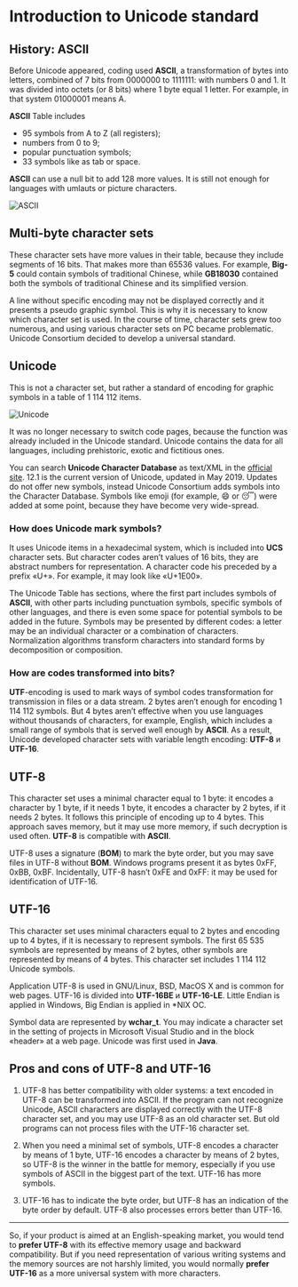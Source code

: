 # Introduction to Unicode standard

## History: ASCII

Before Unicode appeared, coding used __ASCII__, a transformation of bytes into letters, combined of 7 bits from 0000000 to 1111111: with numbers 0 and 1. It was divided into octets (or 8 bits) where 1 byte equal 1 letter. For example, in that system 01000001 means A.

__ASCII__ Table includes

- 95 symbols from A to Z (all registers);
- numbers from 0 to 9;
- popular punctuation symbols;
- 33 symbols like as tab or space.

__ASCII__ can use a null bit to add 128 more values. It is still not enough for languages with umlauts or picture characters.

![ASCII](http://www.lo8.poznan.pl/belferek/klasa1/budkom/ascii.gif)

## Multi-byte character sets
These character sets have more values in their table, because they include segments of 16 bits. That makes more than 65536 values. For example, __Big-5__ could contain symbols of traditional Chinese, while __GB18030__ contained both the symbols of traditional Chinese and its simplified version.

A line without specific encoding may not be displayed correctly and it presents a pseudo graphic symbol. This is why it is necessary to know which character set is used. In the course of time,  character sets grew too numerous, and using various character sets on PC became problematic. Unicode Consortium decided to develop a universal standard.

## Unicode
This is not a  character set, but rather a  standard of encoding for graphic symbols in a table of 1 114 112 items.

![Unicode](https://i.pinimg.com/736x/4b/6b/ea/4b6bea592021af3bf523cd69a59733e2.jpg)

It was no longer necessary to switch code pages, because the function was already included in the Unicode standard. Unicode contains the data for all languages, including prehistoric, exotic and fictitious ones.

You can search __Unicode Character Database__ as text/XML in the [official site](https://unicode.org). 12.1 is the current version of Unicode, updated in May 2019. Updates do not offer new symbols, instead Unicode Consortium adds symbols into the Character Database. Symbols like emoji (for example, :smile: or :sleeping:) were added at some point, because they have become very wide-spread.

### How does Unicode mark symbols?
It uses Unicode items in a hexadecimal system, which is included into __UCS__ character sets. But character codes aren’t values of 16 bits, they are abstract numbers for representation. A character code his preceded by a prefix «U+». For example, it may look like «U+1E00».

The Unicode Table has sections, where the first part includes symbols of __ASCII__, with other parts including punctuation symbols, specific symbols of other languages, and there is even some space for potential symbols to be added in the future. Symbols may be presented by different codes: a letter may be an individual character or a combination of characters. Normalization algorithms transform characters into standard forms by decomposition or composition.

### How are codes transformed into bits?
__UTF__-encoding is used to mark ways of symbol codes transformation for transmission in files or a data stream. 2 bytes aren’t enough for encoding 1 114 112 symbols. But 4 bytes aren’t effective when you use languages without thousands of characters, for example, English, which includes a small range of symbols that is served well enough by __ASCII__. As a result, Unicode developed character sets with variable length encoding: __UTF-8__ и __UTF-16__.

## UTF-8
This character set uses a minimal character equal to 1 byte: it encodes a character by 1 byte, if it needs 1 byte, it encodes a character by 2 bytes, if it needs 2 bytes. It follows this principle of encoding up to 4 bytes. This approach saves memory, but it may use more memory, if such decryption is used often. __UTF-8__ is compatible with __ASCII__.

UTF-8 uses a signature (__BOM__) to mark the byte order, but you may save files in UTF-8 without __BOM__. Windows programs present it as bytes 0xFF, 0xBB, 0xBF. Incidentally, UTF-8 hasn’t 0xFE and 0xFF: it may be used for identification of UTF-16.

## UTF-16
This character set uses minimal characters equal to 2 bytes and encoding up to 4 bytes, if it is necessary to represent symbols. The first 65 535 symbols are represented by means of 2 bytes, other symbols are represented by means of 4 bytes. This character set includes 1 114 112 Unicode symbols.

Application
UTF-8 is used in GNU/Linux, BSD, MacOS X and is common  for web pages. UTF-16 is divided into __UTF-16BE__ и __UTF-16-LE__. Little Endian is applied in Windows, Big Endian is applied in *NIX OC.

Symbol data are represented by __wchar_t__. You may indicate a character set in the setting of projects in Microsoft Visual Studio and in the block «header» at a  web page. Unicode was first used in __Java__.

## Pros and cons of UTF-8 and UTF-16
1. UTF-8 has better compatibility with older systems: a text encoded in UTF-8 can be transformed into ASCII. If the program can not recognize Unicode, ASCII characters are displayed correctly with the UTF-8 character set, and you may use UTF-8 as an old character set. But old programs can not process files with the UTF-16 character set.

2. When you need a minimal set of symbols, UTF-8 encodes a character by means of 1 byte, UTF-16 encodes a character by means of 2 bytes, so UTF-8 is the winner in the battle for memory, especially if you use symbols of ASCII in the biggest part of the text. UTF-16 has more symbols.

3. UTF-16 has to indicate the byte order, but UTF-8 has an indication of the byte order by default. UTF-8 also processes errors better than UTF-16.

***

So, if your product is aimed at an English-speaking market, you would tend to __prefer UTF-8__ with its effective memory usage and backward compatibility. But if you need representation of various writing systems and the memory sources are not harshly limited, you would normally __prefer UTF-16__ as a more universal system with more characters.














